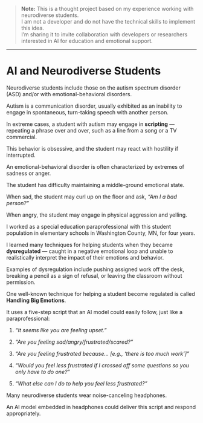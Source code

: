 > **Note:** This is a thought project based on my experience working with neurodiverse students.  
> I am not a developer and do not have the technical skills to implement this idea.  
> I’m sharing it to invite collaboration with developers or researchers interested in AI for education and emotional support.
---
# AI and Neurodiverse Students

Neurodiverse students include those on the autism spectrum disorder (ASD) and/or with emotional-behavioral disorders.

Autism is a communication disorder, usually exhibited as an inability to engage in spontaneous, turn-taking speech with another person.

In extreme cases, a student with autism may engage in **scripting** — repeating a phrase over and over, such as a line from a song or a TV commercial.

This behavior is obsessive, and the student may react with hostility if interrupted.

An emotional-behavioral disorder is often characterized by extremes of sadness or anger.

The student has difficulty maintaining a middle-ground emotional state.

When sad, the student may curl up on the floor and ask, _“Am I a bad person?”_

When angry, the student may engage in physical aggression and yelling.

I worked as a special education paraprofessional with this student population in elementary schools in Washington County, MN, for four years.

I learned many techniques for helping students when they became **dysregulated** — caught in a negative emotional loop 
and unable to realistically interpret the impact of their emotions and behavior.

Examples of dysregulation include pushing assigned work off the desk, breaking a pencil as a sign of refusal, or leaving the classroom without permission.

One well-known technique for helping a student become regulated is called **Handling Big Emotions**.

It uses a five-step script that an AI model could easily follow, just like a paraprofessional:

1. _“It seems like you are feeling upset.”_

2. _“Are you feeling sad/angry/frustrated/scared?”_

3. _“Are you feeling frustrated because… [e.g., ‘there is too much work’]”_

4. _“Would you feel less frustrated if I crossed off some questions so you only have to do one?”_

5. _“What else can I do to help you feel less frustrated?”_

Many neurodiverse students wear noise-canceling headphones.

An AI model embedded in headphones could deliver this script and respond appropriately.

